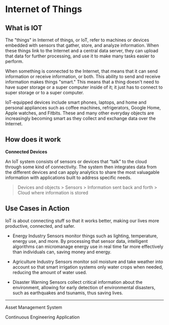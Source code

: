 # Internet of Things


## What is IOT
The "things" in Internet of things, or IoT, refer to machines or devices embedded with sensors that gather, store, and analyze information. When these things link to the Internet and a central data server, they can upload that data for further processing, and use it to make many tasks easier to perform.

When something is connected to the Internet, that means that it can send information or receive information, or both. This ability to send and receive information makes things "smart." This means that a thing doesn't need to have super storage or a super computer inside of it; it just has to connect to super storage or to a super computer.
 
 IoT-equipped devices include smart phones, laptops, and home and personal appliances such as coffee machines, refrigerators, Google Home, Apple watches, and Fitbits. These and many other everyday objects are increasingly becoming smart as they collect and exchange data over the Internet.  
 
 ## How does it work 
 **Connected Devices**
 
 An IoT system consists of sensors or devices that “talk” to the cloud through some kind of connectivity. The system then integrates data from the different devices and can apply analytics to share the most valuagable information with applications built to address specific needs.
 
 > Devices and objects > Sensors > Information sent back and forth > Cloud where information is stored

## Use Cases in Action
IoT is about connecting stuff so that it works better, making our lives more productive, connected, and safer.

* Energy Industry
Sensors monitor things such as lighting, temperature, energy use, and more. By processing that sensor data, intelligent algorithms can micromanage energy use in real time far more effectively than individuals can, saving money and energy.

* Agriculture Industry
Sensors monitor soil moisture and take weather into account so that smart irrigation systems only water crops when needed, reducing the amount of water used.

* Disaster Warning
Sensors collect critical information about the environment, allowing for early detection of environmental disasters, such as earthquakes and tsunamis, thus saving lives.


---
Asset Management System

Continuous Engineering Application

